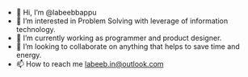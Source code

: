 - 👋 Hi, I’m @labeebbappu
- 👀 I’m interested in Problem Solving with leverage of information technology.
- 🌱 I’m currently working as programmer and product designer.
- 💞️ I’m looking to collaborate on anything that helps to save time and energy.
- 📫 How to reach me labeeb.in@outlook.com

<!---
labeebbappu/labeebbappu is a ✨ special ✨ repository because its `README.md` (this file) appears on your GitHub profile.
You can click the Preview link to take a look at your changes.
--->
